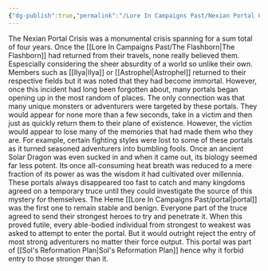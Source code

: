 ```yaml
---
{"dg-publish":true,"permalink":"/Lore In Campaigns Past/Nexian Portal Crisis/"}
---
```


The Nexian Portal Crisis was a monumental crisis spanning for a sum total of four years. Once the [[Lore In Campaigns Past/The Flashborn\|The Flashborn]] had returned from their travels, none really believed them. Espescially considering the sheer absurdity of a world so unlike their own. Members such as [[Ilya\|Ilya]] or [[Astrophel\|Astrophel]] returned to their respective fields but it was noted that they had become immortal. However, once this incident had long been forgotten about, many portals began opening up in the most random of places. The only connection was that many unique monsters or adventurers were targeted by these portals. They would appear for none more than a few seconds, take in a victim and then just as quickly return them to their plane of existence. However, the victim would appear to lose many of the memories that had made them who they are. For example, certain fighting styles were lost to some of these portals as it turned seasoned adventurers into bumbling fools. Once an ancient Solar Dragon was even sucked in and when it came out, its biology seemed far less potent. Its once all-consuming heat breath was reduced to a mere fraction of its power as was the wisdom it had cultivated over millennia. These portals always disappeared too fast to catch and many kingdoms agreed on a temporary truce until they could investigate the source of this mystery for themselves. The Heme [[Lore In Campaigns Past/portal\|portal]] was the first one to remain stable and benign. Everyone part of the truce agreed to send their strongest heroes to try and penetrate it. When this proved futile, every able-bodied individual from strongest to weakest was asked to attempt to enter the portal. But it would outright reject the entry of most strong adventurers no matter their force output. This portal was part of [[Sol's Reformation Plan\|Sol's Reformation Plan]] hence why it forbid entry to those stronger than it. 